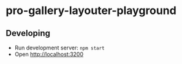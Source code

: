 # pro-gallery-layouter-playground

## Developing

- Run development server: `npm start`
- Open <http://localhost:3200>
